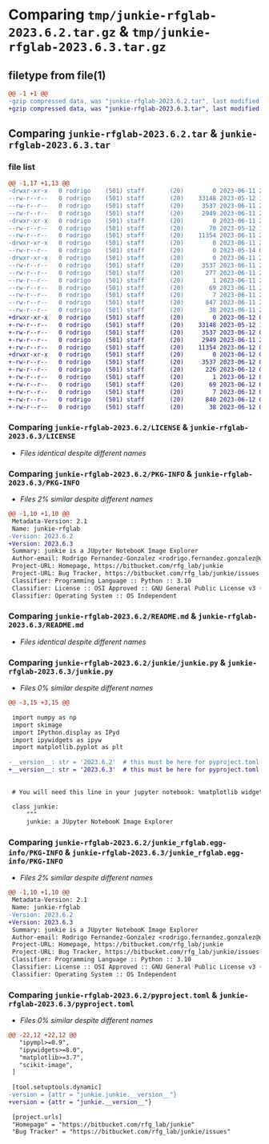 # Comparing `tmp/junkie-rfglab-2023.6.2.tar.gz` & `tmp/junkie-rfglab-2023.6.3.tar.gz`

## filetype from file(1)

```diff
@@ -1 +1 @@
-gzip compressed data, was "junkie-rfglab-2023.6.2.tar", last modified: Sun Jun 11 21:58:44 2023, max compression
+gzip compressed data, was "junkie-rfglab-2023.6.3.tar", last modified: Mon Jun 12 02:19:47 2023, max compression
```

## Comparing `junkie-rfglab-2023.6.2.tar` & `junkie-rfglab-2023.6.3.tar`

### file list

```diff
@@ -1,17 +1,13 @@
-drwxr-xr-x   0 rodrigo    (501) staff       (20)        0 2023-06-11 21:58:44.848105 junkie-rfglab-2023.6.2/
--rw-r--r--   0 rodrigo    (501) staff       (20)    33148 2023-05-12 19:44:56.000000 junkie-rfglab-2023.6.2/LICENSE
--rw-r--r--   0 rodrigo    (501) staff       (20)     3537 2023-06-11 21:58:44.847975 junkie-rfglab-2023.6.2/PKG-INFO
--rw-r--r--   0 rodrigo    (501) staff       (20)     2949 2023-06-11 21:38:08.000000 junkie-rfglab-2023.6.2/README.md
-drwxr-xr-x   0 rodrigo    (501) staff       (20)        0 2023-06-11 21:58:44.847218 junkie-rfglab-2023.6.2/junkie/
--rw-r--r--   0 rodrigo    (501) staff       (20)       70 2023-05-12 19:44:56.000000 junkie-rfglab-2023.6.2/junkie/__init__.py
--rw-r--r--   0 rodrigo    (501) staff       (20)    11354 2023-06-11 21:58:18.000000 junkie-rfglab-2023.6.2/junkie/junkie.py
-drwxr-xr-x   0 rodrigo    (501) staff       (20)        0 2023-06-11 21:58:44.847324 junkie-rfglab-2023.6.2/junkie/tests/
--rw-r--r--   0 rodrigo    (501) staff       (20)        0 2023-05-14 00:28:03.000000 junkie-rfglab-2023.6.2/junkie/tests/__init__.py
-drwxr-xr-x   0 rodrigo    (501) staff       (20)        0 2023-06-11 21:58:44.847817 junkie-rfglab-2023.6.2/junkie_rfglab.egg-info/
--rw-r--r--   0 rodrigo    (501) staff       (20)     3537 2023-06-11 21:58:44.000000 junkie-rfglab-2023.6.2/junkie_rfglab.egg-info/PKG-INFO
--rw-r--r--   0 rodrigo    (501) staff       (20)      277 2023-06-11 21:58:44.000000 junkie-rfglab-2023.6.2/junkie_rfglab.egg-info/SOURCES.txt
--rw-r--r--   0 rodrigo    (501) staff       (20)        1 2023-06-11 21:58:44.000000 junkie-rfglab-2023.6.2/junkie_rfglab.egg-info/dependency_links.txt
--rw-r--r--   0 rodrigo    (501) staff       (20)       69 2023-06-11 21:58:44.000000 junkie-rfglab-2023.6.2/junkie_rfglab.egg-info/requires.txt
--rw-r--r--   0 rodrigo    (501) staff       (20)        7 2023-06-11 21:58:44.000000 junkie-rfglab-2023.6.2/junkie_rfglab.egg-info/top_level.txt
--rw-r--r--   0 rodrigo    (501) staff       (20)      847 2023-06-11 21:57:47.000000 junkie-rfglab-2023.6.2/pyproject.toml
--rw-r--r--   0 rodrigo    (501) staff       (20)       38 2023-06-11 21:58:44.848140 junkie-rfglab-2023.6.2/setup.cfg
+drwxr-xr-x   0 rodrigo    (501) staff       (20)        0 2023-06-12 02:19:47.349114 junkie-rfglab-2023.6.3/
+-rw-r--r--   0 rodrigo    (501) staff       (20)    33148 2023-05-12 19:44:56.000000 junkie-rfglab-2023.6.3/LICENSE
+-rw-r--r--   0 rodrigo    (501) staff       (20)     3537 2023-06-12 02:19:47.348986 junkie-rfglab-2023.6.3/PKG-INFO
+-rw-r--r--   0 rodrigo    (501) staff       (20)     2949 2023-06-11 21:38:08.000000 junkie-rfglab-2023.6.3/README.md
+-rw-r--r--   0 rodrigo    (501) staff       (20)    11354 2023-06-12 02:19:37.000000 junkie-rfglab-2023.6.3/junkie.py
+drwxr-xr-x   0 rodrigo    (501) staff       (20)        0 2023-06-12 02:19:47.348850 junkie-rfglab-2023.6.3/junkie_rfglab.egg-info/
+-rw-r--r--   0 rodrigo    (501) staff       (20)     3537 2023-06-12 02:19:47.000000 junkie-rfglab-2023.6.3/junkie_rfglab.egg-info/PKG-INFO
+-rw-r--r--   0 rodrigo    (501) staff       (20)      226 2023-06-12 02:19:47.000000 junkie-rfglab-2023.6.3/junkie_rfglab.egg-info/SOURCES.txt
+-rw-r--r--   0 rodrigo    (501) staff       (20)        1 2023-06-12 02:19:47.000000 junkie-rfglab-2023.6.3/junkie_rfglab.egg-info/dependency_links.txt
+-rw-r--r--   0 rodrigo    (501) staff       (20)       69 2023-06-12 02:19:47.000000 junkie-rfglab-2023.6.3/junkie_rfglab.egg-info/requires.txt
+-rw-r--r--   0 rodrigo    (501) staff       (20)        7 2023-06-12 02:19:47.000000 junkie-rfglab-2023.6.3/junkie_rfglab.egg-info/top_level.txt
+-rw-r--r--   0 rodrigo    (501) staff       (20)      840 2023-06-12 01:43:28.000000 junkie-rfglab-2023.6.3/pyproject.toml
+-rw-r--r--   0 rodrigo    (501) staff       (20)       38 2023-06-12 02:19:47.349147 junkie-rfglab-2023.6.3/setup.cfg
```

### Comparing `junkie-rfglab-2023.6.2/LICENSE` & `junkie-rfglab-2023.6.3/LICENSE`

 * *Files identical despite different names*

### Comparing `junkie-rfglab-2023.6.2/PKG-INFO` & `junkie-rfglab-2023.6.3/PKG-INFO`

 * *Files 2% similar despite different names*

```diff
@@ -1,10 +1,10 @@
 Metadata-Version: 2.1
 Name: junkie-rfglab
-Version: 2023.6.2
+Version: 2023.6.3
 Summary: junkie is a JUpyter NotebooK Image Explorer
 Author-email: Rodrigo Fernandez-Gonzalez <rodrigo.fernandez.gonzalez@utoronto.ca>
 Project-URL: Homepage, https://bitbucket.com/rfg_lab/junkie
 Project-URL: Bug Tracker, https://bitbucket.com/rfg_lab/junkie/issues
 Classifier: Programming Language :: Python :: 3.10
 Classifier: License :: OSI Approved :: GNU General Public License v3 (GPLv3)
 Classifier: Operating System :: OS Independent
```

### Comparing `junkie-rfglab-2023.6.2/README.md` & `junkie-rfglab-2023.6.3/README.md`

 * *Files identical despite different names*

### Comparing `junkie-rfglab-2023.6.2/junkie/junkie.py` & `junkie-rfglab-2023.6.3/junkie.py`

 * *Files 0% similar despite different names*

```diff
@@ -3,15 +3,15 @@
 
 import numpy as np
 import skimage
 import IPython.display as IPyd
 import ipywidgets as ipyw
 import matplotlib.pyplot as plt
 
-__version__: str = '2023.6.2'  # this must be here for pyproject.toml to find it.
+__version__: str = '2023.6.3'  # this must be here for pyproject.toml to find it.
 
 
 # You will need this line in your jupyter notebook: %matplotlib widget
 
 class junkie:
     """ 
     junkie: a JUpyter NotebooK Image Explorer
```

### Comparing `junkie-rfglab-2023.6.2/junkie_rfglab.egg-info/PKG-INFO` & `junkie-rfglab-2023.6.3/junkie_rfglab.egg-info/PKG-INFO`

 * *Files 2% similar despite different names*

```diff
@@ -1,10 +1,10 @@
 Metadata-Version: 2.1
 Name: junkie-rfglab
-Version: 2023.6.2
+Version: 2023.6.3
 Summary: junkie is a JUpyter NotebooK Image Explorer
 Author-email: Rodrigo Fernandez-Gonzalez <rodrigo.fernandez.gonzalez@utoronto.ca>
 Project-URL: Homepage, https://bitbucket.com/rfg_lab/junkie
 Project-URL: Bug Tracker, https://bitbucket.com/rfg_lab/junkie/issues
 Classifier: Programming Language :: Python :: 3.10
 Classifier: License :: OSI Approved :: GNU General Public License v3 (GPLv3)
 Classifier: Operating System :: OS Independent
```

### Comparing `junkie-rfglab-2023.6.2/pyproject.toml` & `junkie-rfglab-2023.6.3/pyproject.toml`

 * *Files 0% similar despite different names*

```diff
@@ -22,12 +22,12 @@
   "ipympl>=0.9",
   "ipywidgets>=8.0",
   "matplotlib>=3.7",
   "scikit-image",
 ]
 
 [tool.setuptools.dynamic]
-version = {attr = "junkie.junkie.__version__"}
+version = {attr = "junkie.__version__"}
 
 [project.urls]
 "Homepage" = "https://bitbucket.com/rfg_lab/junkie"
 "Bug Tracker" = "https://bitbucket.com/rfg_lab/junkie/issues"
```

